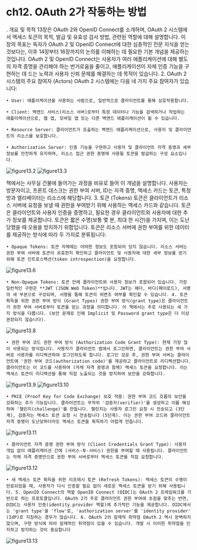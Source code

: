 # ch12. OAuth 2가 작동하는 방법

. 개요 및 목적 13장은 OAuth 2와 OpenID Connect를 소개하며, OAuth 2 시스템에서 액세스 토큰의 목적, 발급 및 유효성 검사 방법, 관련된 역할에 대해 설명합니다. 이 장의 목표는 독자가 OAuth 2 및 OpenID Connect에 대한 심층적인 전문 지식을 얻는 것보다는, 이후 14장부터 16장까지의 논의를 이해하는 데 필요한 기본 개념을 제공하는 것입니다.
OAuth 2 및 OpenID Connect는 사용자가 여러 애플리케이션에 대해 별도의 자격 증명을 관리해야 하는 번거로움을 줄이고, 애플리케이션이 자체 인증 기능을 구현하는 데 드는 노력과 사용자 신뢰 문제를 해결하는 데 목적이 있습니다. 2. OAuth 2 시스템의 주요 참여자 (Actors) OAuth 2 시스템에는 다음 네 가지 주요 참여자가 있습니다:

    • User: 애플리케이션을 사용하는 사람으로, 일반적으로 클라이언트를 통해 상호작용합니다.

    • Client: 백엔드 서비스(리소스 서버)로부터 특정 데이터나 기능을 검색하거나 작업하는 애플리케이션으로, 웹 앱, 모바일 앱 또는 다른 백엔드 애플리케이션이 될 수 있습니다.

    • Resource Server: 클라이언트가 호출하는 백엔드 애플리케이션으로, 사용자 및 클라이언트의 리소스를 보호합니다.

    • Authorization Server: 인증 기능을 구현하고 사용자 및 클라이언트 자격 증명과 세부 정보를 안전하게 유지하며, 리소스 접근 권한 증명에 사용될 토큰을 발급하는 구성 요소입니다.

![figure13.2](./fig13_2.png)
![figure13.3](./fig13_3.png)

책에서는 사무실 건물에 들어가는 과정을 비유로 들어 이 개념을 설명합니다. 사용자는 방문자이고, 프론트 데스크는 권한 부여 서버, ID는 자격 증명, 액세스 카드는 토큰, 특정 방과 엘리베이터는 리소스에 해당합니다. 3. 토큰 (Tokens) 토큰은 클라이언트가 리소스 서버에 요청을 보낼 때 권한을 부여받기 위해 사용하는 액세스 카드와 같습니다. 토큰은 클라이언트와 사용자 인증을 증명하고, 필요한 경우 클라이언트와 사용자에 대한 추가 정보를 제공합니다. 토큰은 짧은 수명(보통 몇 분, 최대 한 시간)을 가지며, 이는 도난당했을 때 오용을 방지하기 위함입니다.
토큰은 리소스 서버에 권한 부여를 위한 데이터를 제공하는 방식에 따라 두 가지로 분류됩니다:

    • Opaque Tokens: 토큰 자체에는 어떠한 정보도 포함되어 있지 않습니다. 리소스 서버는 권한 부여 서버에 토큰이 유효한지 확인하고 클라이언트 및 사용자에 대한 세부 정보를 얻기 위해 토큰 인트로스펙션(token introspection)을 요청합니다.

![figure13.6](./fig13_6.png)

    • Non-Opaque Tokens: 토큰 안에 클라이언트와 사용자 정보가 포함되어 있습니다. 가장 일반적인 구현은 **JWT (JSON Web Token)**입니다. JWT는 헤더, 바디(페이로드), 서명의 세 부분으로 구성되며, 서명을 통해 토큰의 위변조 여부를 확인할 수 있습니다. 4. 토큰 획득을 위한 권한 부여 방식 (Grant Types) 권한 부여 방식(grant type)은 클라이언트가 권한 부여 서버로부터 토큰을 얻는 과정을 의미합니다. 이 책에서는 주로 사용되는 세 가지 방식을 다룹니다. (보안 문제로 인해 Implicit 및 Password grant type은 더 이상 권장되지 않습니다).

![figure13.8](./fig13_8.png)

    • 권한 부여 코드 권한 부여 방식 (Authorization Code Grant Type): 현재 가장 많이 사용되는 방식입니다. 사용자가 클라이언트 앱에서 로그인하면, 클라이언트는 권한 부여 서버로 사용자를 리디렉션하여 로그인하도록 합니다. 로그인 성공 후, 권한 부여 서버는 클라이언트에 '권한 부여 코드(authorization code)'를 제공하고 클라이언트로 리디렉션합니다. 클라이언트는 이 코드를 사용하여 (자체 자격 증명과 함께) 액세스 토큰을 요청합니다. 이는 액세스 토큰이 리디렉션을 통해 직접 노출되는 것을 방지하여 보안을 강화합니다.

![figure13.9](./fig13_9.png)
![figure13.10](./fig13_10.png)

    • PKCE (Proof Key for Code Exchange) 보호 적용: 권한 부여 코드 흐름의 보안을 강화하는 추가 기능입니다. 클라이언트는 무작위 '검증자(verifier)'를 생성하고 이를 해싱하여 '챌린지(challenge)'를 만듭니다. 챌린지는 사용자 로그인 요청 시 전송되고 (3단계), 검증자는 액세스 토큰 요청 시 전송됩니다 (5단계). 이는 권한 부여 코드와 클라이언트 자격 증명이 도난당하더라도 액세스 토큰을 획득하기 어렵게 만듭니다.

![figure13.11](./fig13_11.png)

    • 클라이언트 자격 증명 권한 부여 방식 (Client Credentials Grant Type): 사용자 개입 없이 애플리케이션 간에 (서비스-투-서비스) 권한을 부여할 때 사용됩니다. 클라이언트는 자체 자격 증명만으로 권한 부여 서버로부터 액세스 토큰을 직접 요청합니다.

![figure13.12](./fig13_12.png)

    • 새 액세스 토큰 획득을 위한 리프레시 토큰 (Refresh Tokens): 액세스 토큰의 수명이 만료되었을 때, 사용자가 다시 인증할 필요 없이 새로운 액세스 토큰을 얻기 위해 사용됩니다. 5. OpenID Connect의 역할 OpenID Connect (OIDC)는 OAuth 2 프레임워크를 기반으로 하는 프로토콜입니다. OAuth 2가 주로 클라이언트 권한 부여에 초점을 맞추는 반면, OIDC는 사용자 인증(identity provider 역할)에 추가적인 기능을 제공합니다. OIDC에서는 'grant type'을 'flow'로, 'authorization server'를 'identity provider' (IdP)로 지칭하는 경우가 많습니다. 6. OAuth 2의 잠재적 취약점 OAuth 2 역시 완벽하지 않으며, 구현 방식에 따라 잠재적인 취약점이 있을 수 있습니다. 개발 시 이러한 취약점을 인지하고 방지하는 것이 중요합니다

![figure13.13](./fig13_13.png)

